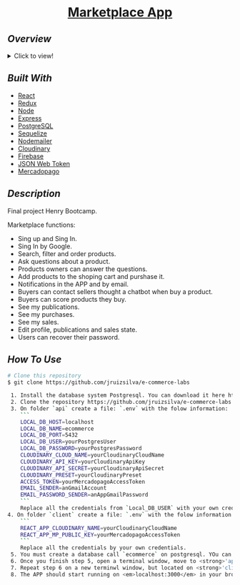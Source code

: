 <h1 align="center"><a href="https://e-commerce-labs.vercel.app">Marketplace App</a></h1>

## _Overview_

<details>
  <summary>Click to view!</summary>
  <img src="MarketplaceVideoPF.gif">
</details>

## _Built With_

- [React](https://reactjs.org/)
- [Redux](https://redux.js.org/)
- [Node](https://nodejs.org/es/)
- [Express](https://expressjs.com/)
- [PostgreSQL](https://www.postgresql.org/)
- [Sequelize](https://sequelize.org/)
- [Nodemailer](https://nodemailer.com/about/)
- [Cloudinary](https://cloudinary.com/)
- [Firebase](https://firebase.google.com/)
- [JSON Web Token](https://jwt.io/)
- [Mercadopago](https://www.mercadopago.com.co/)


## _Description_

Final project Henry Bootcamp.

Marketplace functions:

- Sing up and Sing In.
- Sing In by Google.
- Search, filter and order products.
- Ask questions about a product.
- Products owners can answer the questions.
- Add products to the shoping cart and purshase it.
- Notifications in the APP and by email.
- Buyers can contact sellers thought a chatbot when buy a product.
- Buyers can score products they buy.
- See my publications.
- See my purchases.
- See my sales.
- Edit profile, publications and sales state.
- Users can recover their password.

## _How To Use_

```bash
# Clone this repository
$ git clone https://github.com/jruizsilva/e-commerce-labs

 1. Install the database system Postgresql. You can download it here https://www.postgresql.org/download/
 2. Clone the repository https://github.com/jruizsilva/e-commerce-labs
 3. On folder `api` create a file: `.env` with the folow information:
    ```
    LOCAL_DB_HOST=localhost
    LOCAL_DB_NAME=ecommerce
    LOCAL_DB_PORT=5432
    LOCAL_DB_USER=yourPostgresUser
    LOCAL_DB_PASSWORD=yourPostgresPassword
    CLOUDINARY_CLOUD_NAME=yourCloudinaryCloudName
    CLOUDINARY_API_KEY=yourCloudinaryApiKey
    CLOUDINARY_API_SECRET=yourCloudinaryApiSecret
    CLOUDINARY_PRESET=yourCloudinaryPreset
    ACCESS_TOKEN=yourMercadopagoAccessToken
    EMAIL_SENDER=anGmailAccount
    EMAIL_PASSWORD_SENDER=anAppGmailPassword
    ```
    Replace all the credentials from `Local_DB_USER` with your own credentials.
4. On folder `client` create a file: `.env` with the folow information:
    ```
    REACT_APP_CLOUDINARY_NAME=yourCloudinaryCloudName
    REACT_APP_MP_PUBLIC_KEY=yourMercadopagoAccessToken
    ```
    Replace all the credentials by your own credentials.
 5. You must create a database call `ecommerce` on postgresql. YOu can follow this tutorial to know how https://apuntes-snicoper.readthedocs.io/es/latest/programacion/postgresql/comandos_consola_psql.html
 6. Once you finish step 5, open a terminal window, move to <strong>'api'</strong> folder, run ```npm i``` or ```npm install``` in order to install the dependencies. Then run, ```npm start``` to start the Back-end.
 7. Repeat step 6 on a new terminwl window, but located on <strong>'client'</strong> folder.
 8. The APP should start running on <em>localhost:3000</em> in your browser.
```